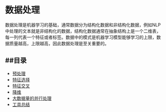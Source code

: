 # 数据处理
数据处理是机器学习的基础，通常数据分为结构化数据和非结构化数据，例如NLP中处理的文本就是非结构化的数据，结构化数据通常在抽象结构上是一个二维表，每一列代表一个特征或者标签。数据中的模式是机器学习模型能够学习的上限，数据质量越高，上限越高，因此数据处理是至关重要的。

##目录
---
- [预处理](#预处理)
- [特征选择](#特征选择)
- [特征交叉](#特征交叉)
- [降维](#降维)
- [大数据量的并行处理](#大数据量的并行处理)
- [工具总结](#工具总结)
